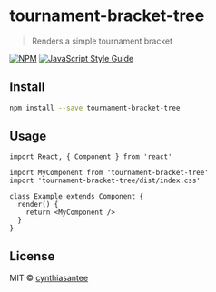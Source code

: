 # tournament-bracket-tree

> Renders a simple tournament bracket

[![NPM](https://img.shields.io/npm/v/tournament-bracket-tree.svg)](https://www.npmjs.com/package/tournament-bracket-tree) [![JavaScript Style Guide](https://img.shields.io/badge/code_style-standard-brightgreen.svg)](https://standardjs.com)

## Install

```bash
npm install --save tournament-bracket-tree
```

## Usage

```tsx
import React, { Component } from 'react'

import MyComponent from 'tournament-bracket-tree'
import 'tournament-bracket-tree/dist/index.css'

class Example extends Component {
  render() {
    return <MyComponent />
  }
}
```

## License

MIT © [cynthiasantee](https://github.com/cynthiasantee)
